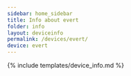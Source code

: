 ```yaml
---
sidebar: home_sidebar
title: Info about evert
folder: info
layout: deviceinfo
permalink: /devices/evert/
device: evert
---
```

{% include templates/device_info.md %}
